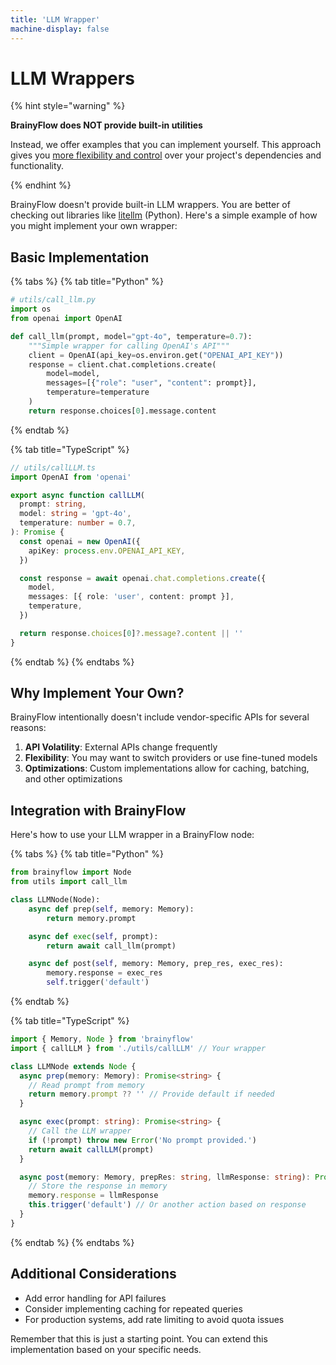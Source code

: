 ```yaml
---
title: 'LLM Wrapper'
machine-display: false
---
```


# LLM Wrappers

{% hint style="warning" %}

**BrainyFlow does NOT provide built-in utilities**

Instead, we offer examples that you can implement yourself. This approach gives you [more flexibility and control](./index.md#why-not-built-in) over your project's dependencies and functionality.

{% endhint %}

BrainyFlow doesn't provide built-in LLM wrappers.
You are better of checking out libraries like [litellm](https://github.com/BerriAI/litellm) (Python).
Here's a simple example of how you might implement your own wrapper:

## Basic Implementation

{% tabs %}
{% tab title="Python" %}

```python
# utils/call_llm.py
import os
from openai import OpenAI

def call_llm(prompt, model="gpt-4o", temperature=0.7):
    """Simple wrapper for calling OpenAI's API"""
    client = OpenAI(api_key=os.environ.get("OPENAI_API_KEY"))
    response = client.chat.completions.create(
        model=model,
        messages=[{"role": "user", "content": prompt}],
        temperature=temperature
    )
    return response.choices[0].message.content
```

{% endtab %}

{% tab title="TypeScript" %}

```typescript
// utils/callLLM.ts
import OpenAI from 'openai'

export async function callLLM(
  prompt: string,
  model: string = 'gpt-4o',
  temperature: number = 0.7,
): Promise {
  const openai = new OpenAI({
    apiKey: process.env.OPENAI_API_KEY,
  })

  const response = await openai.chat.completions.create({
    model,
    messages: [{ role: 'user', content: prompt }],
    temperature,
  })

  return response.choices[0]?.message?.content || ''
}
```

{% endtab %}
{% endtabs %}

## Why Implement Your Own?

BrainyFlow intentionally doesn't include vendor-specific APIs for several reasons:

1. **API Volatility**: External APIs change frequently
2. **Flexibility**: You may want to switch providers or use fine-tuned models
3. **Optimizations**: Custom implementations allow for caching, batching, and other optimizations

## Integration with BrainyFlow

Here's how to use your LLM wrapper in a BrainyFlow node:

{% tabs %}
{% tab title="Python" %}

```python
from brainyflow import Node
from utils import call_llm

class LLMNode(Node):
    async def prep(self, memory: Memory):
        return memory.prompt

    async def exec(self, prompt):
        return await call_llm(prompt)

    async def post(self, memory: Memory, prep_res, exec_res):
        memory.response = exec_res
        self.trigger('default')
```

{% endtab %}

{% tab title="TypeScript" %}

```typescript
import { Memory, Node } from 'brainyflow'
import { callLLM } from './utils/callLLM' // Your wrapper

class LLMNode extends Node {
  async prep(memory: Memory): Promise<string> {
    // Read prompt from memory
    return memory.prompt ?? '' // Provide default if needed
  }

  async exec(prompt: string): Promise<string> {
    // Call the LLM wrapper
    if (!prompt) throw new Error('No prompt provided.')
    return await callLLM(prompt)
  }

  async post(memory: Memory, prepRes: string, llmResponse: string): Promise<void> {
    // Store the response in memory
    memory.response = llmResponse
    this.trigger('default') // Or another action based on response
  }
}
```

{% endtab %}
{% endtabs %}

## Additional Considerations

- Add error handling for API failures
- Consider implementing caching for repeated queries
- For production systems, add rate limiting to avoid quota issues

Remember that this is just a starting point. You can extend this implementation based on your specific needs.

